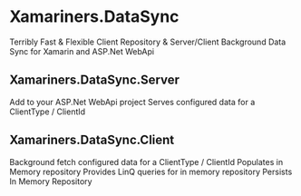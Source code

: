 # Xamariners.DataSync
Terribly Fast & Flexible Client Repository & Server/Client Background Data Sync for Xamarin and ASP.Net WebApi

## Xamariners.DataSync.Server
Add to your ASP.Net WebApi project
Serves configured data for a ClientType / ClientId

## Xamariners.DataSync.Client
Background fetch configured data for a ClientType / ClientId
Populates in Memory repository
Provides LinQ queries for in memory repository
Persists In Memory Repository
